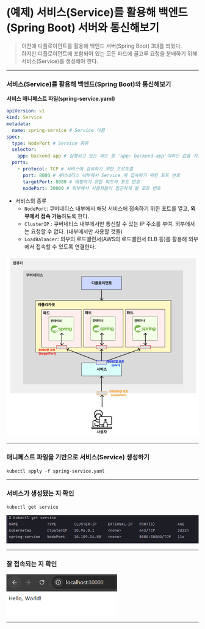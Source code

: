 # (예제) 서비스(Service)를 활용해 백엔드(Spring Boot) 서버와 통신해보기
> 이전에 디플로이먼트를 활용해 백엔드 서버(Spring Boot) 3대를 띄웠다.  
> 하지만 디플로이먼트에 포함되어 있는 모든 파드에 골고루 요청을 분배하기 위해 서비스(Service)를 생성해야 한다.

---

### 서비스(Service)를 활용해 백엔드(Spring Boot)와 통신해보기
**서비스 매니페스트 파일(spring-service.yaml)**
```yaml
apiVersion: v1
kind: Service
metadata:
  name: spring-service # Service 이름
spec:
  type: NodePort # Service 종류
  selector:
    app: backend-app # 실행되고 있는 파드 중 'app: backend-app'이라는 값을 가진 파드와 서비스를 연결
  ports:
    - protocol: TCP # 서비스에 접속하기 위한 프로토콜
      port: 8080 # 쿠버네티스 내부에서 Service 에 접속하기 위한 포트 번호
      targetPort: 8080 # 매핑하기 위한 파드의 포트 번호
      nodePort: 30000 # 외부에서 사용자들이 접근하게 될 포트 번호
```
- 서비스의 종류
  - `NodePort`: 쿠버네티스 내부에서 해당 서비스에 접속하기 위한 포트를 열고, **외부에서 접속 가능**하도록 한다.
  - `ClusterIP` : 쿠버네티스 내부에서만 통신할 수 있는 IP 주소를 부여. 외부에서는 요청할 수 없다. (내부에서만 사용할 것들)
  - `LoadBalancer`: 외부의 로드밸런서(AWS의 로드밸런서 ELB 등)를 활용해 외부에서 접속할 수 있도록 연결한다.

![example-spring-service-1](./imgs/example-spring-service-1.png)

---

### 매니페스트 파일을 기반으로 서비스(Service) 생성하기
```shell
kubectl apply -f spring-service.yaml
```

---

### 서비스가 생성됐는 지 확인
```shell
kubectl get service
```
![example-spring-service-2](./imgs/example-spring-service-2.png)

---

### 잘 접속되는 지 확인
![example-spring-service-3](./imgs/example-spring-service-3.png)

---
